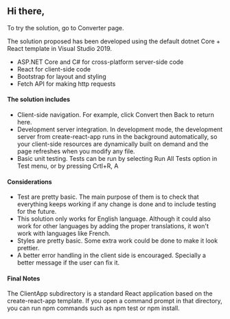 ## Hi there,
To try the solution, go to Converter page.

The solution proposed has been developed using the default dotnet Core + React template in Visual Studio 2019.

* ASP.NET Core and C# for cross-platform server-side code
* React for client-side code
* Bootstrap for layout and styling
* Fetch API for making http requests

#### The solution includes

* Client-side navigation. For example, click Convert then Back to return here.
* Development server integration. In development mode, the development server from create-react-app runs in the background automatically, so your client-side resources are dynamically built on demand and the page refreshes when you modify any file.
* Basic unit testing. Tests can be run by selecting Run All Tests option in Test menu, or by pressing Crtl+R, A

#### Considerations

* Test are pretty basic. The main purpose of them is to check that everything keeps working if any change is done and to include testing for the future.
* This solution only works for English language. Although it could also work for other languages by adding the proper translations, it won't work with languages like French.
* Styles are pretty basic. Some extra work could be done to make it look prettier.
* A better error handling in the client side is encouraged. Specially a better message if the user can fix it.

#### Final Notes

The ClientApp subdirectory is a standard React application based on the create-react-app template. If you open a command prompt in that directory, you can run npm commands such as npm test or npm install.
